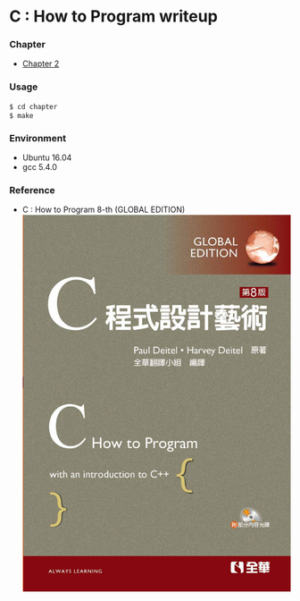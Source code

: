 # C : How to Program writeup
### Chapter
* [Chapter 2](Chapter2/Chapter2.md)

### Usage
```shell
$ cd chapter
$ make
```

### Environment
* Ubuntu 16.04
* gcc 5.4.0

### Reference
* C : How to Program 8-th (GLOBAL EDITION)
![CHowtoProgram-8-th](https://github.com/Offliners/CHowtoProgram-writeup/blob/master/CHowtoProgram-8-th.jpg)
